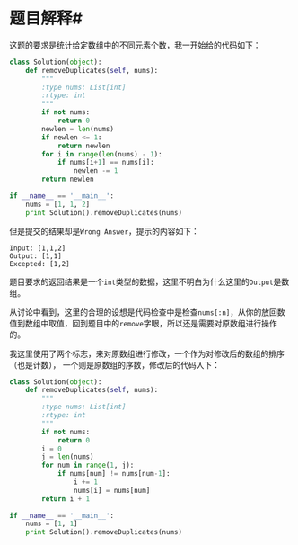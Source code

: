# 题目解释#

这题的要求是统计给定数组中的不同元素个数，我一开始给的代码如下：

```python
class Solution(object):
    def removeDuplicates(self, nums):
        """
        :type nums: List[int]
        :rtype: int
        """
        if not nums:
            return 0
        newlen = len(nums)
        if newlen <= 1:
            return newlen
        for i in range(len(nums) - 1):
            if nums[i+1] == nums[i]:
                newlen -= 1
        return newlen
    
if __name__ == '__main__':
    nums = [1, 1, 2]
    print Solution().removeDuplicates(nums)
```

但是提交的结果却是`Wrong Answer`，提示的内容如下：

```
Input: [1,1,2]
Output: [1,1]
Excepted: [1,2]
```

题目要求的返回结果是一个`int`类型的数据，这里不明白为什么这里的`Output`是数组。

从讨论中看到，这里的合理的设想是代码检查中是检查`nums[:n]`，从你的放回数值到数组中取值，回到题目中的`remove`字眼，所以还是需要对原数组进行操作的。

我这里使用了两个标志，来对原数组进行修改，一个作为对修改后的数组的排序（也是计数）， 一个则是原数组的序数，修改后的代码入下：

```python
class Solution(object):
    def removeDuplicates(self, nums):
        """
        :type nums: List[int]
        :rtype: int
        """
        if not nums:
            return 0
        i = 0
        j = len(nums)
        for num in range(1, j):
            if nums[num] != nums[num-1]:
                i += 1
                nums[i] = nums[num]
        return i + 1
    
if __name__ == '__main__':
    nums = [1, 1]
    print Solution().removeDuplicates(nums)
```